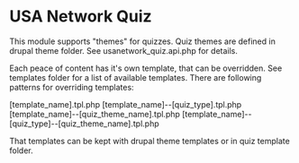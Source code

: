 USA Network Quiz
=============

This module supports "themes" for quizzes.
Quiz themes are defined in drupal theme folder. See usanetwork_quiz.api.php for details.

Each peace of content has it's own template, that can be overridden. See templates folder for a list of available templates.
There are following patterns for overriding templates:

[template_name].tpl.php
[template_name]--[quiz_type].tpl.php
[template_name]--[quiz_theme_name].tpl.php
[template_name]--[quiz_type]--[quiz_theme_name].tpl.php

That templates can be kept with drupal theme templates or in quiz template folder.
